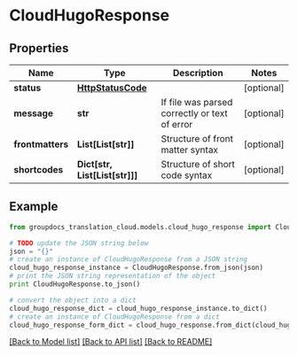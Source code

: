 # CloudHugoResponse


## Properties
Name | Type | Description | Notes
------------ | ------------- | ------------- | -------------
**status** | [**HttpStatusCode**](HttpStatusCode.md) |  | [optional] 
**message** | **str** | If file was parsed correctly or text of error | [optional] 
**frontmatters** | **List[List[str]]** | Structure of front matter syntax | [optional] 
**shortcodes** | **Dict[str, List[List[str]]]** | Structure of short code syntax | [optional] 

## Example

```python
from groupdocs_translation_cloud.models.cloud_hugo_response import CloudHugoResponse

# TODO update the JSON string below
json = "{}"
# create an instance of CloudHugoResponse from a JSON string
cloud_hugo_response_instance = CloudHugoResponse.from_json(json)
# print the JSON string representation of the object
print CloudHugoResponse.to_json()

# convert the object into a dict
cloud_hugo_response_dict = cloud_hugo_response_instance.to_dict()
# create an instance of CloudHugoResponse from a dict
cloud_hugo_response_form_dict = cloud_hugo_response.from_dict(cloud_hugo_response_dict)
```
[[Back to Model list]](../README.md#documentation-for-models) [[Back to API list]](../README.md#documentation-for-api-endpoints) [[Back to README]](../README.md)


